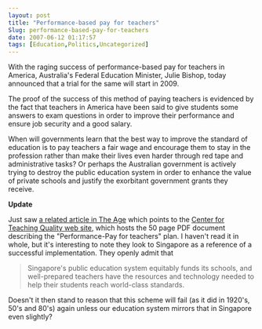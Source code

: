 ```yaml
---
layout: post
title: "Performance-based pay for teachers"
Slug: performance-based-pay-for-teachers
date: 2007-06-12 01:17:57
tags: [Education,Politics,Uncategorized]
---
```

With the raging success of performance-based pay for teachers in America, Australia's Federal Education Minister, Julie Bishop, today announced that a trial for the same will start in 2009.

The proof of the success of this method of paying teachers is evidenced by the fact that teachers in America have been said to give students some answers to exam questions in order to improve their performance and ensure job security and a good salary.

When will governments learn that the best way to improve the standard of education is to pay teachers a fair wage and encourage them to stay in the profession rather than make their lives even harder through red tape and administrative tasks? Or perhaps the Australian government is actively trying to destroy the public education system in order to enhance the value of private schools and justify the exorbitant government grants they receive.

**Update**

Just saw [a related article in The Age](http://www.theage.com.au/news/national/teacher-bonus-trial-next-year/2007/06/11/1181414218913.html) which points to the [Center for Teaching Quality web site](http://www.teachingquality.org/), which hosts the 50 page PDF document describing the "Performance-Pay for teachers" plan. I haven't read it in whole, but it's interesting to note they look to Singapore as a reference of a successful implementation. They openly admit that

> Singapore's public education system equitably funds its schools, and well-prepared teachers have the resources and technology needed to help their students reach world-class standards.

Doesn't it then stand to reason that this scheme will fail (as it did in 1920's, 50's and 80's) again unless our education system mirrors that in Singapore even slightly?
